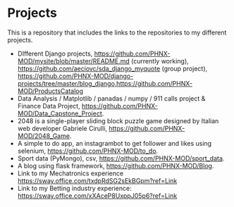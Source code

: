 # **Projects**
This is a repository that includes the links to the repositories to my different projects.

- DIfferent Django projects, https://github.com/PHNX-MOD/mysite/blob/master/README.md (currently working), https://github.com/aeciovc/sda_django_myquote (group project), https://github.com/PHNX-MOD/django-projects/tree/master/blog_django,https://github.com/PHNX-MOD/ProductsCatalog  
- Data Analysis / Matplotlib / panadas / numpy / 911 calls project & Finance Data Project, https://github.com/PHNX-MOD/Data_Capstone_Project.
- 2048 is a single-player sliding block puzzle game designed by Italian web developer Gabriele Cirulli,            https://github.com/PHNX-MOD/2048_Game.
- A simple to do app, an instagrambot to get follower and likes using selenium, https://github.com/PHNX-MOD/to_do.
- Sport data (PyMongo), csv, https://github.com/PHNX-MOD/sport_data.
- A blog using flask framework, https://github.com/PHNX-MOD/Blog.
- Link to my Mechatronics experience  https://sway.office.com/txdpRdSG2sEkBGpm?ref=Link
- Link to my Betting industry experience: https://sway.office.com/xXAceP8UxppJ05p6?ref=Link
